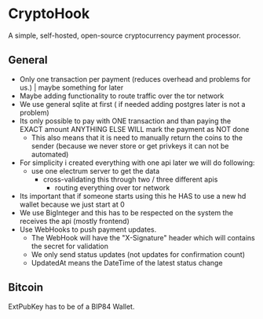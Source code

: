 # CryptoHook

A simple, self-hosted, open-source cryptocurrency payment processor.

## General

- Only one transaction per payment (reduces overhead and problems for us.) | maybe something for later
- Maybe adding functionality to route traffic over the tor network
- We use general sqlite at first ( if needed adding postgres later is not a problem)
- Its only possible to pay with ONE transaction and than paying the EXACT amount ANYTHING ELSE WILL mark the payment as NOT done
  - This also means that it is need to manually return the coins to the sender (because we never store or get privkeys it can not be automated)
- For simplicity i created everything with one api later we will do following:
  - use one electrum server to get the data
    - cross-validating this through two / three different apis
      - routing everything over tor network
- Its important that if someone starts using this he HAS to use a new hd wallet because we just start at 0
- We use BigInteger and this has to be respected on the system the receives the api (mostly frontend)
- Use WebHooks to push payment updates.
  - The WebHook will have the "X-Signature" header which will contains the secret for validation
  - We only send status updates (not updates for confirmation count)
  - UpdatedAt means the DateTime of the latest status change

## Bitcoin

ExtPubKey has to be of a BIP84 Wallet.
